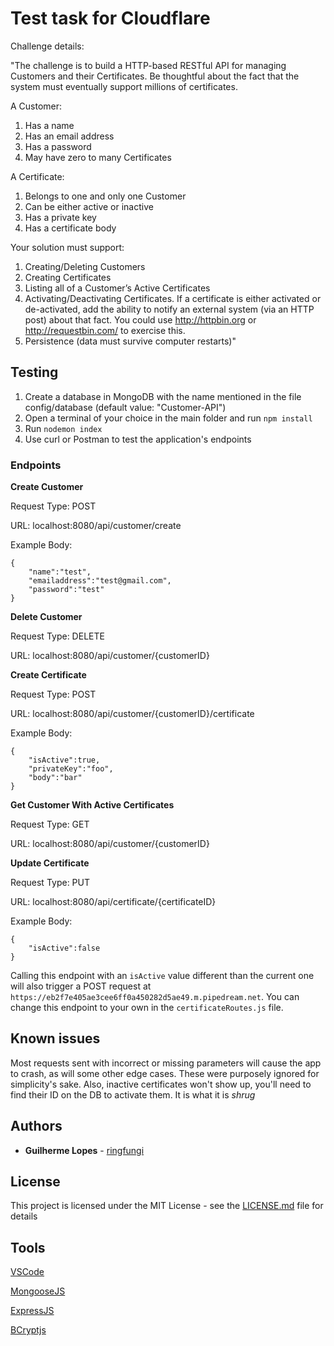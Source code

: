 # Test task for Cloudflare

Challenge details:

"The challenge is to build a HTTP-based RESTful API for managing Customers and their Certificates. Be thoughtful about the fact that the system must eventually support millions of certificates.

A Customer:
1. Has a name
2. Has an email address
3. Has a password
4. May have zero to many Certificates

A Certificate:
1. Belongs to one and only one Customer
2. Can be either active or inactive
3. Has a private key
4. Has a certificate body

Your solution must support:
1. Creating/Deleting Customers
2. Creating Certificates
3. Listing all of a Customer’s Active Certificates
4. Activating/Deactivating Certificates. If a certificate is either activated or de-activated, add the ability to notify an external system (via an HTTP post) about that fact. You could use http://httpbin.org or http://requestbin.com/ to exercise this.
5. Persistence (data must survive computer restarts)"

## Testing

1. Create a database in MongoDB with the name mentioned in the file config/database (default value: "Customer-API")
2. Open a terminal of your choice in the main folder and run `npm install`
3. Run `nodemon index`
4. Use curl or Postman to test the application's endpoints

### Endpoints

**Create Customer**

Request Type: POST 

URL: localhost:8080/api/customer/create

Example Body:
```
{
 	"name":"test",
 	"emailaddress":"test@gmail.com",
 	"password":"test"
}
```

**Delete Customer**

Request Type: DELETE 

URL: localhost:8080/api/customer/{customerID}

**Create Certificate**

Request Type: POST 

URL: localhost:8080/api/customer/{customerID}/certificate

Example Body:
```
{
	"isActive":true,
	"privateKey":"foo",
	"body":"bar"
}
```

**Get Customer With Active Certificates**

Request Type: GET

URL: localhost:8080/api/customer/{customerID}

**Update Certificate**

Request Type: PUT

URL: localhost:8080/api/certificate/{certificateID}

Example Body:
```
{
	"isActive":false
}
```
Calling this endpoint with an `isActive` value different than the current one will also trigger a POST request at `https://eb2f7e405ae3cee6ff0a450282d5ae49.m.pipedream.net`. You can change this endpoint to your own in the `certificateRoutes.js` file.

## Known issues

Most requests sent with incorrect or missing parameters will cause the app to crash, as will some other edge cases. These were purposely ignored for simplicity's sake. Also, inactive certificates won't show up, you'll need to find their ID on the DB to activate them. It is what it is *shrug*

## Authors

* **Guilherme Lopes** - [ringfungi](https://github.com/ringfungi)

## License

This project is licensed under the MIT License - see the [LICENSE.md](LICENSE.md) file for details

## Tools

[VSCode](https://code.visualstudio.com/)

[MongooseJS](https://mongoosejs.com/)

[ExpressJS](https://expressjs.com/)

[BCryptjs](https://www.npmjs.com/package/bcryptjs)

